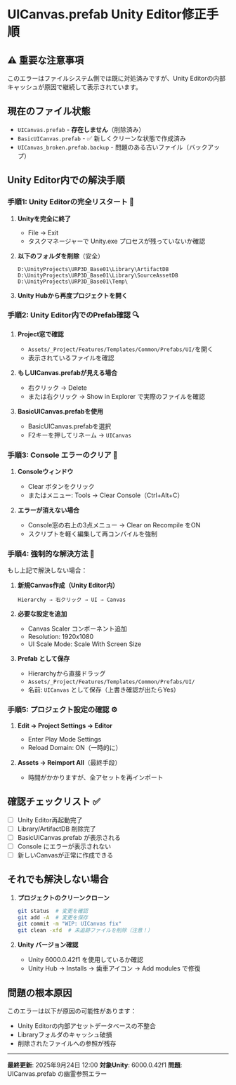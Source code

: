 ﻿# UICanvas.prefab Unity Editor修正手順

## ⚠️ 重要な注意事項
このエラーはファイルシステム側では既に対処済みですが、Unity Editorの内部キャッシュが原因で継続して表示されています。

## 現在のファイル状態
- `UICanvas.prefab` - **存在しません**（削除済み）
- `BasicUICanvas.prefab` - ✅ 新しくクリーンな状態で作成済み
- `UICanvas_broken.prefab.backup` - 問題のある古いファイル（バックアップ）

## Unity Editor内での解決手順

### 手順1: Unity Editorの完全リスタート 🔄

1. **Unityを完全に終了**
   - File → Exit
   - タスクマネージャーで Unity.exe プロセスが残っていないか確認

2. **以下のフォルダを削除**（安全）
   ```
   D:\UnityProjects\URP3D_Base01\Library\ArtifactDB
   D:\UnityProjects\URP3D_Base01\Library\SourceAssetDB
   D:\UnityProjects\URP3D_Base01\Temp\
   ```

3. **Unity Hubから再度プロジェクトを開く**

### 手順2: Unity Editor内でのPrefab確認 🔍

1. **Project窓で確認**
   - `Assets/_Project/Features/Templates/Common/Prefabs/UI/`を開く
   - 表示されているファイルを確認

2. **もしUICanvas.prefabが見える場合**
   - 右クリック → Delete
   - または右クリック → Show in Explorer で実際のファイルを確認

3. **BasicUICanvas.prefabを使用**
   - BasicUICanvas.prefabを選択
   - F2キーを押してリネーム → `UICanvas`

### 手順3: Console エラーのクリア 🧹

1. **Consoleウィンドウ**
   - Clear ボタンをクリック
   - またはメニュー: Tools → Clear Console（Ctrl+Alt+C）

2. **エラーが消えない場合**
   - Console窓の右上の3点メニュー → Clear on Recompile をON
   - スクリプトを軽く編集して再コンパイルを強制

### 手順4: 強制的な解決方法 💪

もし上記で解決しない場合：

1. **新規Canvas作成（Unity Editor内）**
   ```
   Hierarchy → 右クリック → UI → Canvas
   ```

2. **必要な設定を追加**
   - Canvas Scaler コンポーネント追加
   - Resolution: 1920x1080
   - UI Scale Mode: Scale With Screen Size

3. **Prefab として保存**
   - Hierarchyから直接ドラッグ
   - `Assets/_Project/Features/Templates/Common/Prefabs/UI/`
   - 名前: `UICanvas` として保存（上書き確認が出たらYes）

### 手順5: プロジェクト設定の確認 ⚙️

1. **Edit → Project Settings → Editor**
   - Enter Play Mode Settings
   - Reload Domain: ON（一時的に）

2. **Assets → Reimport All**（最終手段）
   - 時間がかかりますが、全アセットを再インポート

## 確認チェックリスト ✅

- [ ] Unity Editor再起動完了
- [ ] Library/ArtifactDB 削除完了
- [ ] BasicUICanvas.prefab が表示される
- [ ] Console にエラーが表示されない
- [ ] 新しいCanvasが正常に作成できる

## それでも解決しない場合

1. **プロジェクトのクリーンクローン**
   ```bash
   git status  # 変更を確認
   git add -A  # 変更を保存
   git commit -m "WIP: UICanvas fix"
   git clean -xfd  # 未追跡ファイルを削除（注意！）
   ```

2. **Unity バージョン確認**
   - Unity 6000.0.42f1 を使用しているか確認
   - Unity Hub → Installs → 歯車アイコン → Add modules で修復

## 問題の根本原因

このエラーは以下が原因の可能性があります：
- Unity Editorの内部アセットデータベースの不整合
- Libraryフォルダのキャッシュ破損
- 削除されたファイルへの参照が残存

---

**最終更新**: 2025年9月24日 12:00
**対象Unity**: 6000.0.42f1
**問題**: UICanvas.prefab の幽霊参照エラー